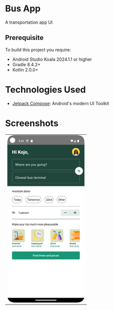 # Bus App

A transportation app UI

## Prerequisite

To build this project you require:

- Android Studio Koala 2024.1.1 or higher
- Gradle 8.4.2+
- Kotlin 2.0.0+


# Technologies Used

- [Jetpack Compose](https://developer.android.com/develop/ui/compose): Android's modern UI Toolkit


# Screenshots

<table>
  <tr>
    <td>
      <img src="screenshots/Screenshot_20240703_214106.png"  width="250" alt="screenshot2">
    </td>
  </tr>
</table>